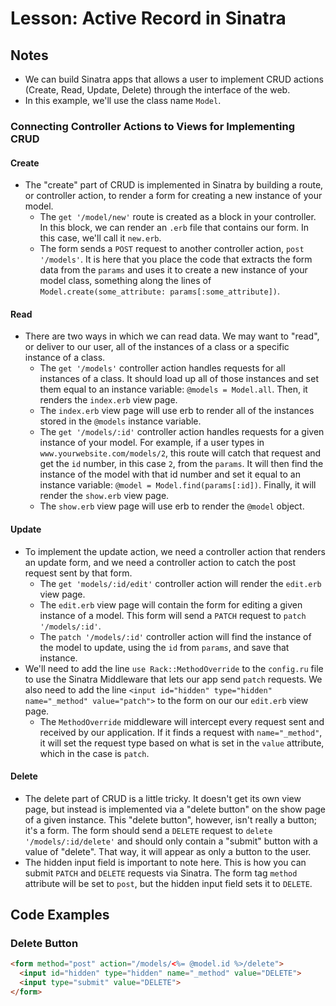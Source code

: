# Lesson: Active Record in Sinatra

## Notes

- We can build Sinatra apps that allows a user to implement CRUD actions (Create, Read, Update, Delete) through the interface of the web.
- In this example, we'll use the class name `Model`.

### Connecting Controller Actions to Views for Implementing CRUD

#### Create

- The "create" part of CRUD is implemented in Sinatra by building a route, or controller action, to render a form for creating a new instance of your model.
  - The `get '/model/new'` route is created as a block in your controller. In this block, we can render an `.erb` file that contains our form. In this case, we'll call it `new.erb`.
  - The form sends a `POST` request to another controller action, `post '/models'`. It is here that you place the code that extracts the form data from the `params` and uses it to create a new instance of your model class, something along the lines of `Model.create(some_attribute: params[:some_attribute])`.

#### Read

- There are two ways in which we can read data. We may want to "read", or deliver to our user, all of the instances of a class or a specific instance of a class.
  - The `get '/models'` controller action handles requests for all instances of a class. It should load up all of those instances and set them equal to an instance variable: `@models = Model.all`. Then, it renders the `index.erb` view page.
  - The `index.erb` view page will use erb to render all of the instances stored in the `@models` instance variable.
  - The `get '/models/:id'` controller action handles requests for a given instance of your model. For example, if a user types in `www.yourwebsite.com/models/2`, this route will catch that request and get the `id` number, in this case `2`, from the `params`. It will then find the instance of the model with that id number and set it equal to an instance variable: `@model = Model.find(params[:id])`. Finally, it will render the `show.erb` view page.
  - The `show.erb` view page will use erb to render the `@model` object.

#### Update

- To implement the update action, we need a controller action that renders an update form, and we need a controller action to catch the post request sent by that form.
  - The `get 'models/:id/edit'` controller action will render the `edit.erb` view page.
  - The `edit.erb` view page will contain the form for editing a given instance of a model. This form will send a `PATCH` request to `patch '/models/:id'`.
  - The `patch '/models/:id'` controller action will find the instance of the model to update, using the `id` from `params`, and save that instance.
- We'll need to add the line `use Rack::MethodOverride` to the `config.ru` file to use the Sinatra Middleware that lets our app send `patch` requests. We also need to add the line `<input id="hidden" type="hidden" name="_method" value="patch">` to the form on our our `edit.erb` view page.
  - The `MethodOverride` middleware will intercept every request sent and received by our application. If it finds a request with `name="_method"`, it will set the request type based on what is set in the `value` attribute, which in the case is `patch`.

#### Delete

- The delete part of CRUD is a little tricky. It doesn't get its own view page, but instead is implemented via a "delete button" on the show page of a given instance. This "delete button", however, isn't really a button; it's a form. The form should send a `DELETE` request to `delete '/models/:id/delete'` and should only contain a "submit" button with a value of "delete". That way, it will appear as only a button to the user.
- The hidden input field is important to note here. This is how you can submit `PATCH` and `DELETE` requests via Sinatra. The form tag `method` attribute will be set to `post`, but the hidden input field sets it to `DELETE`.

## Code Examples

### Delete Button

```html
<form method="post" action="/models/<%= @model.id %>/delete">
  <input id="hidden" type="hidden" name="_method" value="DELETE">
  <input type="submit" value="DELETE">
</form>
```